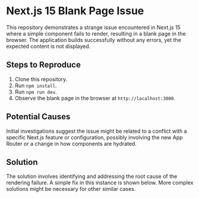 # Next.js 15 Blank Page Issue

This repository demonstrates a strange issue encountered in Next.js 15 where a simple component fails to render, resulting in a blank page in the browser.  The application builds successfully without any errors, yet the expected content is not displayed.

## Steps to Reproduce

1. Clone this repository.
2. Run `npm install`.
3. Run `npm run dev`.
4. Observe the blank page in the browser at `http://localhost:3000`.

## Potential Causes

Initial investigations suggest the issue might be related to a conflict with a specific Next.js feature or configuration, possibly involving the new App Router or a change in how components are hydrated.

## Solution

The solution involves identifying and addressing the root cause of the rendering failure. A simple fix in this instance is shown below.  More complex solutions might be necessary for other similar cases.